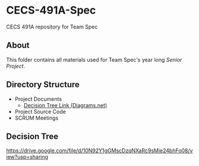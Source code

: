 # CECS-491A-Spec

CECS 491A repository for Team Spec

## About

This folder contains all materials used for Team Spec's year long _Senior Project_.

## Directory Structure

- Project Documents
  - [Decision Tree Link (Diagrams.net)](https://drive.google.com/file/d/10N92Y1gGMscDzqNXaRc9sMie24bhFo08/view?usp=sharing)
- Project Source Code
- SCRUM Meetings

## Decision Tree
https://drive.google.com/file/d/10N92Y1gGMscDzqNXaRc9sMie24bhFo08/view?usp=sharing
